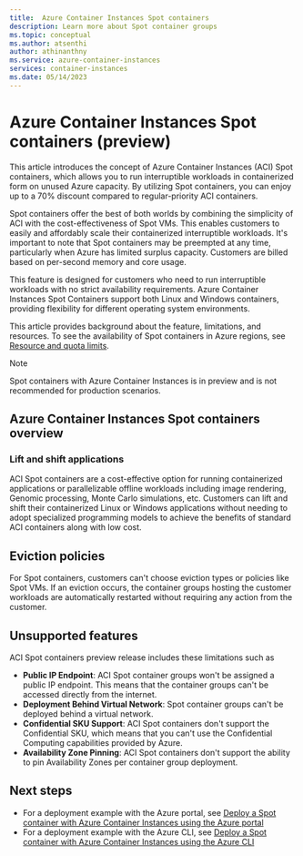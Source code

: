 ```yaml
---
title:  Azure Container Instances Spot containers
description: Learn more about Spot container groups
ms.topic: conceptual
ms.author: atsenthi
author: athinanthny
ms.service: azure-container-instances
services: container-instances
ms.date: 05/14/2023
---
```


# Azure Container Instances Spot containers (preview)
This article introduces the concept of Azure Container Instances (ACI) Spot containers, which allows you to run interruptible workloads in containerized form on unused Azure capacity. By utilizing Spot containers, you can enjoy up to a 70% discount compared to regular-priority ACI containers.

Spot containers offer the best of both worlds by combining the simplicity of ACI with the cost-effectiveness of Spot VMs. This enables customers to easily and affordably scale their containerized interruptible workloads. It's important to note that Spot containers may be preempted at any time, particularly when Azure has limited surplus capacity. Customers are billed based on per-second memory and core usage.

This feature is designed for customers who need to run interruptible workloads with no strict availability requirements. Azure Container Instances Spot Containers support both Linux and Windows containers, providing flexibility for different operating system environments.

This article provides background about the feature, limitations, and resources. To see the availability of Spot containers in Azure regions, see [Resource and quota limits](container-instances-resource-and-quota-limits.md).

> [!NOTE]
> Spot containers with Azure Container Instances is in preview and is not recommended for production scenarios.



## Azure Container Instances Spot containers overview

### Lift and shift applications

ACI Spot containers are a cost-effective option for running containerized applications or parallelizable offline workloads including image rendering, Genomic processing, Monte Carlo simulations, etc. Customers can lift and shift their containerized Linux or Windows applications without needing to adopt specialized programming models to achieve the benefits of standard ACI containers along with low cost.

## Eviction policies

For Spot containers, customers can't choose eviction types or policies like Spot VMs. If an eviction occurs, the container groups hosting the customer workloads are automatically restarted without requiring any action from the customer.

## Unsupported features

ACI Spot containers preview release includes these limitations such as

* **Public IP Endpoint**: ACI Spot container groups won't be assigned a public IP endpoint. This means that the container    groups can't be accessed directly from the internet.
* **Deployment Behind Virtual Network**: Spot container groups can't be deployed behind a virtual network. 
* **Confidential SKU Support**: ACI Spot containers don't support the Confidential SKU, which means that you can't use the  Confidential Computing capabilities provided by Azure.
* **Availability Zone Pinning**: ACI Spot containers don't support the ability to pin Availability Zones per container group deployment. 

## Next steps 

* For a deployment example with the Azure portal, see [Deploy a Spot container with Azure Container Instances using the Azure portal](container-instances-tutorial-deploy-spot-containers-portal.md)
* For a deployment example with the Azure CLI, see [Deploy a Spot container with Azure Container Instances using the Azure CLI](container-instances-tutorial-deploy-spot-containers-cli.md)
